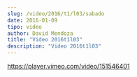 ```yaml
---
slug: /video/2016/t1/l03/sabado
date: 2016-01-09
tipo: video
author: David Mendoza
title: "Video 2016t1l03"
description: "Video 2016t1l03"
---
```


https://player.vimeo.com/video/151546401
